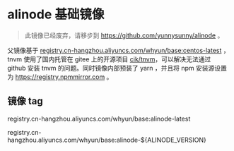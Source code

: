 # alinode 基础镜像

> 此镜像已经废弃，请移步到 https://github.com/yunnysunny/alinode 。

父镜像基于 [registry.cn-hangzhou.aliyuncs.com/whyun/base:centos-latest](../centos) ， tnvm 使用了国内托管在 gitee 上的开源项目 [cik/tnvm](https://gitee.com/cik/tnvm)，可以解决无法通过 github 安装 tnvm 的问题。同时镜像内部预装了 yarn ，并且将 npm 安装源设置为 https://registry.npmmirror.com 。

## 镜像 tag

registry.cn-hangzhou.aliyuncs.com/whyun/base:alinode-latest

registry.cn-hangzhou.aliyuncs.com/whyun/base:alinode-${ALINODE_VERSION}